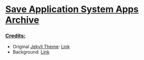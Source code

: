 # [Save Application System Apps Archive](https://ps2wiki.github.io/sas-apps-archive)

### <ins>Credits:</ins>

- Original [Jekyll Theme](https://jekyllrb.com/): [Link](https://github.com/chrisrhymes/bulma-clean-theme)
- Background: [Link](https://wallpapercave.com/wp/wp4849630.jpg)
